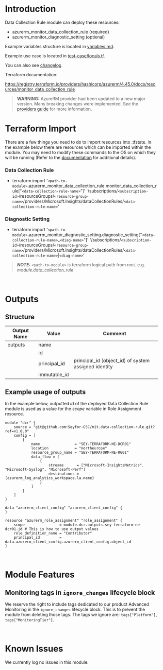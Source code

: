 # Introduction
Data Collection Rule module can deploy these resources:
* azurerm_monitor_data_collection_rule (required)
* azurerm_monitor_diagnostic_setting (optional)

Example variables structure is located in [variables.md](variables.md).

Example use case is located in [test-case/locals.tf](test-case/locals.tf).

You can also see [changelog](CHANGELOG.md).

Terraform documentation:

https://registry.terraform.io/providers/hashicorp/azurerm/4.45.0/docs/resources/monitor_data_collection_rule

> **WARNING:** AzureRM provider had been updated to a new major version. Many breaking changes were implemented. See the [providers guide](https://registry.terraform.io/providers/hashicorp/azurerm/latest/docs/guides/4.0-upgrade-guide) for more information.
&nbsp;

# Terraform Import
There are a few things you need to do to import resources into .tfstate. In the example below there are resources which can be imported within the module. You may need to modify these commands to the OS on which they will be running (Refer to the [documentation](https://developer.hashicorp.com/terraform/cli/commands/import#example-import-into-resource-configured-with-for_each) for additional details).
### Data Collection Rule
* terraform import '`<path-to-module>`.azurerm_monitor_data_collection_rule.monitor_data_collection_rule["`<data-collection-rule-name>`"]' '/subscriptions/`<subscription-id>`/resourceGroups/`<resource-group-name>`/providers/Microsoft.Insights/dataCollectionRules/`<data-collection-rule-name>`'
### Diagnostic Setting
* terraform import '`<path-to-module>`.azurerm_monitor_diagnostic_setting.diagnostic_setting["`<data-collection-rule-name>`_`<diag-name>`"]' '/subscriptions/`<subscription-id>`/resourceGroups/`<resource-group-name>`/providers/Microsoft.Insights/dataCollectionRules/`<data-collection-rule-name>`|`<diag-name>`'

 > **_NOTE:_** `<path-to-module>` is terraform logical path from root. e.g. _module.data\_collection\_rule_

&nbsp;

# Outputs
## Structure

| Output Name | Value        | Comment                                              |
| ----------- | ------------ | ---------------------------------------------------- |
| outputs     | name         |                                                      |
|             | id           |                                                      |
|             | principal_id | principal_id (object_id) of system assigned identity |
|             | immutable_id |                                                      |


## Example usage of outputs
In the example below, outputted _id_ of the deployed Data Collection Rule module is used as a value for the _scope_ variable in Role Assignment resource.
```
module "dcr" {
    source = "git@github.com:Seyfor-CSC/mit.data-collection-rule.git?ref=v1.0.0"
    config = [
        {
            name                = "SEY-TERRAFORM-NE-DCR01"
            location            = "northeurope"
            resource_group_name = "SEY-TERRAFORM-NE-RG01"
            data_flow = [
                {
                    streams      = ["Microsoft-InsightsMetrics", "Microsoft-Syslog", "Microsoft-Perf"]
                    destinations = [azurerm_log_analytics_workspace.la.name]
                }
            ]
        }
    ]
}

data "azurerm_client_config" "azurerm_client_config" {
}

resource "azurerm_role_assignment" "role_assignment" {
    scope                = module.dcr.outputs.sey-terraform-ne-dcr01.id # This is how to use output values
    role_definition_name = "Contributor"
    principal_id         = data.azurerm_client_config.azurerm_client_config.object_id
}
```

&nbsp;

# Module Features
## Monitoring tags in `ignore_changes` lifecycle block
We reserve the right to include tags dedicated to our product Advanced Monitoring in the `ignore_changes` lifecycle block. This is to prevent the module from deleting those tags. The tags we ignore are: `tags["Platform"]`, `tags["MonitoringTier"]`.

&nbsp;

# Known Issues
We currently log no issues in this module.
